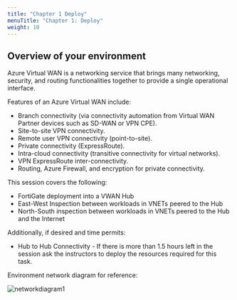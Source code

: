 ```yaml
---
title: "Chapter 1 Deploy"
menuTitle: "Chapter 1: Deploy"
weight: 10
---
```


## Overview of your environment

Azure Virtual WAN is a networking service that brings many networking, security, and routing functionalities together to provide a single operational interface.

Features of an Azure Virtual WAN include:

- Branch connectivity (via connectivity automation from Virtual WAN Partner devices such as SD-WAN or VPN CPE).
- Site-to-site VPN connectivity.
- Remote user VPN connectivity (point-to-site).
- Private connectivity (ExpressRoute).
- Intra-cloud connectivity (transitive connectivity for virtual networks).
- VPN ExpressRoute inter-connectivity.
- Routing, Azure Firewall, and encryption for private connectivity.

This session covers the following:

- FortiGate deployment into a VWAN Hub
- East-West Inspection between workloads in VNETs peered to the Hub
- North-South inspection between workloads in VNETs peered to the Hub and the Internet

Additionally, if desired and time permits:

- Hub to Hub Connectivity - If there is more than 1.5 hours left in the session ask the instructors to deploy the resources required for this task.

Environment network diagram for reference:

![networkdiagram1](./images/networkdiagram.png)
